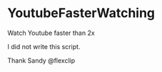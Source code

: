 # YoutubeFasterWatching
Watch Youtube faster than 2x


I did not write this script.

Thank Sandy @flexclip
